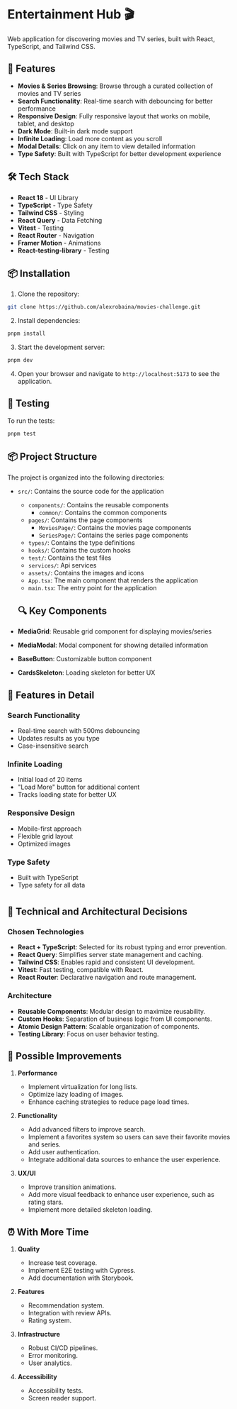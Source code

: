 # Entertainment Hub 🎬

Web application for discovering movies and TV series, built with React, TypeScript, and Tailwind CSS.

## 🚀 Features

- **Movies & Series Browsing**: Browse through a curated collection of movies and TV series
- **Search Functionality**: Real-time search with debouncing for better performance
- **Responsive Design**: Fully responsive layout that works on mobile, tablet, and desktop
- **Dark Mode**: Built-in dark mode support
- **Infinite Loading**: Load more content as you scroll
- **Modal Details**: Click on any item to view detailed information
- **Type Safety**: Built with TypeScript for better development experience

## 🛠️ Tech Stack

- **React 18** - UI Library
- **TypeScript** - Type Safety
- **Tailwind CSS** - Styling
- **React Query** - Data Fetching
- **Vitest** - Testing
- **React Router** - Navigation
- **Framer Motion** - Animations
- **React-testing-library** - Testing

## 📦 Installation

1. Clone the repository:

```bash
git clone https://github.com/alexrobaina/movies-challenge.git
```

2. Install dependencies:

```bash
pnpm install
```

3. Start the development server:

```bash
pnpm dev
```

4. Open your browser and navigate to `http://localhost:5173` to see the application.

## 🧪 Testing

To run the tests:

```bash
pnpm test
```

## 📦 Project Structure

The project is organized into the following directories:

- `src/`: Contains the source code for the application

  - `components/`: Contains the reusable components
    - `common/`: Contains the common components
  - `pages/`: Contains the page components
    - `MoviesPage/`: Contains the movies page components
    - `SeriesPage/`: Contains the series page components
  - `types/`: Contains the type definitions
  - `hooks/`: Contains the custom hooks
  - `test/`: Contains the test files
  - `services/`: Api services
  - `assets/`: Contains the images and icons
  - `App.tsx`: The main component that renders the application
  - `main.tsx`: The entry point for the application

  ## 🔍 Key Components

- **MediaGrid**: Reusable grid component for displaying movies/series
- **MediaModal**: Modal component for showing detailed information
- **BaseButton**: Customizable button component
- **CardsSkeleton**: Loading skeleton for better UX

## 🎯 Features in Detail

### Search Functionality

- Real-time search with 500ms debouncing
- Updates results as you type
- Case-insensitive search

### Infinite Loading

- Initial load of 20 items
- "Load More" button for additional content
- Tracks loading state for better UX

### Responsive Design

- Mobile-first approach
- Flexible grid layout
- Optimized images

### Type Safety

- Built with TypeScript
- Type safety for all data

#

## 🤔 Technical and Architectural Decisions

### Chosen Technologies

- **React + TypeScript**: Selected for its robust typing and error prevention.
- **React Query**: Simplifies server state management and caching.
- **Tailwind CSS**: Enables rapid and consistent UI development.
- **Vitest**: Fast testing, compatible with React.
- **React Router**: Declarative navigation and route management.

### Architecture

- **Reusable Components**: Modular design to maximize reusability.
- **Custom Hooks**: Separation of business logic from UI components.
- **Atomic Design Pattern**: Scalable organization of components.
- **Testing Library**: Focus on user behavior testing.

## 🔄 Possible Improvements

1. **Performance**

   - Implement virtualization for long lists.
   - Optimize lazy loading of images.
   - Enhance caching strategies to reduce page load times.

2. **Functionality**

   - Add advanced filters to improve search.
   - Implement a favorites system so users can save their favorite movies and series.
   - Add user authentication.
   - Integrate additional data sources to enhance the user experience.

3. **UX/UI**
   - Improve transition animations.
   - Add more visual feedback to enhance user experience, such as rating stars.
   - Implement more detailed skeleton loading.

## ⏰ With More Time

1. **Quality**

   - Increase test coverage.
   - Implement E2E testing with Cypress.
   - Add documentation with Storybook.

2. **Features**

   - Recommendation system.
   - Integration with review APIs.
   - Rating system.

3. **Infrastructure**

   - Robust CI/CD pipelines.
   - Error monitoring.
   - User analytics.

4. **Accessibility**
   - Accessibility tests.
   - Screen reader support.
